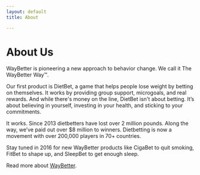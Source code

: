 ```yaml
---
layout: default
title: About

---
```

# About Us
<div class="about">
WayBetter is pioneering a new approach to behavior change. We call it The WayBetter Way™. 

Our first product is DietBet, a game that helps people lose weight by betting on themselves. It works by providing group support, microgoals, and real rewards. And while there's money on the line, DietBet isn't about betting. It’s about believing in yourself, investing in your health, and sticking to your commitments. 

It works. Since 2013 dietbetters have lost over 2 million pounds. Along the way, we’ve paid out over $8 million to winners. Dietbetting is now a movement with over 200,000 players in 70+ countries. 

Stay tuned in 2016 for new WayBetter products like CigaBet to quit smoking, FitBet to shape up, and SleepBet to get enough sleep.

Read more about [WayBetter][1].
</div>

[1]: http://www.waybetter.com/about
